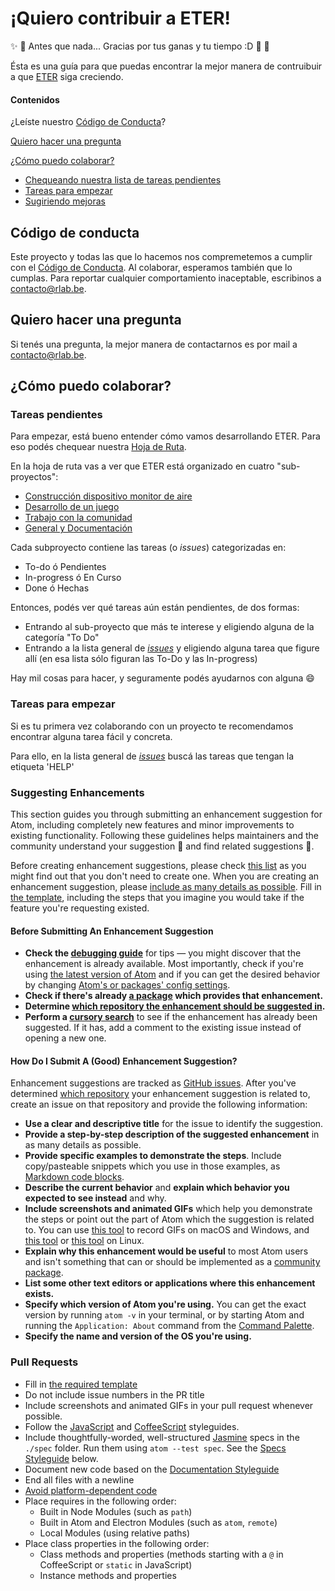 # ¡Quiero contribuir a ETER!

:sparkles: :tada: Antes que nada... Gracias por tus ganas y tu tiempo :D :tada: :sparkling_heart:

Ésta es una guía para que puedas encontrar la mejor manera de contruibuir a que [ETER](github.com/rlyehlab/eter) siga creciendo.

#### Contenidos

¿Leíste nuestro [Código de Conducta](#código-de-conducta)?

[Quiero hacer una pregunta](#quiero-hacer-una-pregunta)

[¿Cómo puedo colaborar?](#cómo-puedo-colaborar)
  * [Chequeando nuestra lista de tareas pendientes](#tareas-pendientes)
  * [Tareas para empezar](#tareas-para-empezar)
  * [Sugiriendo mejoras](#suggesting-enhancements)

## Código de conducta

Este proyecto y todas las que lo hacemos nos compremetemos a cumplir con el [Código de Conducta](CODE_OF_CONDUCT_ES.md). Al colaborar, esperamos también que lo cumplas. Para reportar cualquier comportamiento inaceptable, escribinos a [contacto@rlab.be](mailto:contacto@rlab.be).

## Quiero hacer una pregunta

Si tenés una pregunta, la mejor manera de contactarnos es por mail a [contacto@rlab.be](mailto:contacto@rlab.be).

## ¿Cómo puedo colaborar?

### Tareas pendientes

Para empezar, está bueno entender cómo vamos desarrollando ETER. Para eso podés chequear nuestra [Hoja de Ruta](ROADMAP_ES,md).

En la hoja de ruta vas a ver que ETER está organizado en cuatro "sub-proyectos":

* [Construcción dispositivo monitor de aire](https://github.com/rlyehlab/eter/projects/4)
* [Desarrollo de un juego](https://github.com/rlyehlab/eter/projects/3)
* [Trabajo con la comunidad](https://github.com/rlyehlab/eter/projects/2)
* [General y Documentación](https://github.com/rlyehlab/eter/projects/5)

Cada subproyecto contiene las tareas (o *issues*) categorizadas en:

* To-do ó Pendientes
* In-progress ó En Curso
* Done ó Hechas

Entonces, podés ver qué tareas aún están pendientes, de dos formas:

* Entrando al sub-proyecto que más te interese y eligiendo alguna de la categoría "To Do"
* Entrando a la lista general de [*issues*](https://github.com/rlyehlab/eter/issues) y eligiendo alguna tarea que figure allí (en esa lista sólo figuran las To-Do y las In-progress)

Hay mil cosas para hacer, y seguramente podés ayudarnos con alguna :smile:

### Tareas para empezar

Si es tu primera vez colaborando con un proyecto te recomendamos encontrar alguna tarea fácil y concreta.

Para ello, en la lista general de [*issues*](https://github.com/rlyehlab/eter/issues) buscá las tareas que tengan la etiqueta 'HELP'



### Suggesting Enhancements

This section guides you through submitting an enhancement suggestion for Atom, including completely new features and minor improvements to existing functionality. Following these guidelines helps maintainers and the community understand your suggestion :pencil: and find related suggestions :mag_right:.

Before creating enhancement suggestions, please check [this list](#before-submitting-an-enhancement-suggestion) as you might find out that you don't need to create one. When you are creating an enhancement suggestion, please [include as many details as possible](#how-do-i-submit-a-good-enhancement-suggestion). Fill in [the template](ISSUE_TEMPLATE.md), including the steps that you imagine you would take if the feature you're requesting existed.

#### Before Submitting An Enhancement Suggestion

* **Check the [debugging guide](https://flight-manual.atom.io/hacking-atom/sections/debugging/)** for tips — you might discover that the enhancement is already available. Most importantly, check if you're using [the latest version of Atom](https://flight-manual.atom.io/hacking-atom/sections/debugging/#update-to-the-latest-version) and if you can get the desired behavior by changing [Atom's or packages' config settings](https://flight-manual.atom.io/hacking-atom/sections/debugging/#check-atom-and-package-settings).
* **Check if there's already [a package](https://atom.io/packages) which provides that enhancement.**
* **Determine [which repository the enhancement should be suggested in](#atom-and-packages).**
* **Perform a [cursory search](https://github.com/search?q=+is%3Aissue+user%3Aatom)** to see if the enhancement has already been suggested. If it has, add a comment to the existing issue instead of opening a new one.

#### How Do I Submit A (Good) Enhancement Suggestion?

Enhancement suggestions are tracked as [GitHub issues](https://guides.github.com/features/issues/). After you've determined [which repository](#atom-and-packages) your enhancement suggestion is related to, create an issue on that repository and provide the following information:

* **Use a clear and descriptive title** for the issue to identify the suggestion.
* **Provide a step-by-step description of the suggested enhancement** in as many details as possible.
* **Provide specific examples to demonstrate the steps**. Include copy/pasteable snippets which you use in those examples, as [Markdown code blocks](https://help.github.com/articles/markdown-basics/#multiple-lines).
* **Describe the current behavior** and **explain which behavior you expected to see instead** and why.
* **Include screenshots and animated GIFs** which help you demonstrate the steps or point out the part of Atom which the suggestion is related to. You can use [this tool](https://www.cockos.com/licecap/) to record GIFs on macOS and Windows, and [this tool](https://github.com/colinkeenan/silentcast) or [this tool](https://github.com/GNOME/byzanz) on Linux.
* **Explain why this enhancement would be useful** to most Atom users and isn't something that can or should be implemented as a [community package](#atom-and-packages).
* **List some other text editors or applications where this enhancement exists.**
* **Specify which version of Atom you're using.** You can get the exact version by running `atom -v` in your terminal, or by starting Atom and running the `Application: About` command from the [Command Palette](https://github.com/atom/command-palette).
* **Specify the name and version of the OS you're using.**




### Pull Requests

* Fill in [the required template](PULL_REQUEST_TEMPLATE.md)
* Do not include issue numbers in the PR title
* Include screenshots and animated GIFs in your pull request whenever possible.
* Follow the [JavaScript](#javascript-styleguide) and [CoffeeScript](#coffeescript-styleguide) styleguides.
* Include thoughtfully-worded, well-structured [Jasmine](https://jasmine.github.io/) specs in the `./spec` folder. Run them using `atom --test spec`. See the [Specs Styleguide](#specs-styleguide) below.
* Document new code based on the [Documentation Styleguide](#documentation-styleguide)
* End all files with a newline
* [Avoid platform-dependent code](https://flight-manual.atom.io/hacking-atom/sections/cross-platform-compatibility/)
* Place requires in the following order:
    * Built in Node Modules (such as `path`)
    * Built in Atom and Electron Modules (such as `atom`, `remote`)
    * Local Modules (using relative paths)
* Place class properties in the following order:
    * Class methods and properties (methods starting with a `@` in CoffeeScript or `static` in JavaScript)
    * Instance methods and properties
